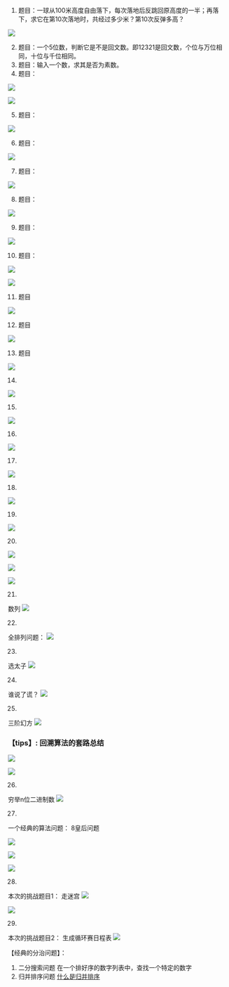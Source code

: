 1. 题目：一球从100米高度自由落下，每次落地后反跳回原高度的一半；再落下，求它在第10次落地时，共经过多少米？第10次反弹多高？

![](./images/1.png)

2. 题目：一个5位数，判断它是不是回文数。即12321是回文数，个位与万位相同，十位与千位相同。
3. 题目：输入一个数，求其是否为素数。
4. 题目：

![](./images/002.PNG)

![](./images/002_.PNG)

5. 题目：

![](./images/005.PNG)

6. 题目：

![](./images/006.PNG)

7. 题目：

![](./images/007.PNG)

8. 题目：

![](./images/008.PNG)

9. 题目：

![](./images/009.PNG)

10. 题目：

![](./images/010.PNG)

![](./images/010_.PNG)

11. 题目

![](./images/013.PNG)

12. 题目

![](./images/014.PNG)

13. 题目

![](./images/016.PNG)

14.

![](./images/017.PNG)

15.

![](./images/018.PNG)

16.

![](./images/019.PNG)

17.

![](./images/021.PNG)

18.

![](./images/022.PNG)

19.

![](./images/023.PNG)

20.

![](./images/024.PNG)

![](./images/回溯思想.png)

![](./images/回溯思想2.png)

21.
数列
![](./images/E.PNG)

22. 
全排列问题：
![](./images/G.PNG)

23. 
选太子
![](./images/B.PNG)

24.
谁说了谎？
![](./images/C.PNG)

25.
三阶幻方
![](./images/H.PNG)

### 【tips】: 回溯算法的套路总结

![](./images/25-1.png)

![](./images/25-2.png)

26. 
穷举n位二进制数
![](./images/F.PNG)

27. 
一个经典的算法问题： 8皇后问题

![](./images/8皇后.png)

![](./images/L.PNG)

![](./images/八皇后.png)

28.
本次的挑战题目1： 走迷宫
![](./images/K.PNG)

![](./images/走迷宫问题.png)

29.
本次的挑战题目2： 生成循环赛日程表
![](./images/J.PNG)

【经典的分治问题】：
1. 二分搜索问题
在一个排好序的数字列表中，查找一个特定的数字
2. 归并排序问题
[什么是归并排序](https://www.cnblogs.com/chengxiao/p/6194356.html)

